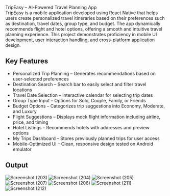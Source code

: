 
TripEasy – AI-Powered Travel Planning App  
TripEasy is a mobile application developed using React Native that helps users create personalized travel itineraries based on their preferences such as destination, travel dates, group type, and budget. The app dynamically recommends flight and hotel options, offering a smooth and intuitive travel planning experience. This project demonstrates proficiency in mobile UI development, user interaction handling, and cross-platform application design.


## Key Features

- Personalized Trip Planning – Generates recommendations based on user-selected preferences  
- Destination Search – Search bar to easily select and filter travel locations  
- Travel Date Selection – Interactive calendar for selecting trip dates  
- Group Type Input – Options for Solo, Couple, Family, or Friends  
- Budget Options – Categorizes trip suggestions into Economy, Moderate, and Luxury  
- Flight Suggestions – Displays mock flight information including airline, price, and timing  
- Hotel Listings – Recommends hotels with addresses and preview options  
- My Trips Dashboard – Stores previously planned trips for user access  
- Mobile-Optimized UI – Clean, responsive design tested on Android emulator

## Output

![Screenshot (203)](https://github.com/user-attachments/assets/0aaa3157-8790-407b-bd4e-d20a004f896b)
![Screenshot (204)](https://github.com/user-attachments/assets/a2125660-519c-4ddf-a80b-34a55d3c3ad6)
![Screenshot (205)](https://github.com/user-attachments/assets/2d4fd5ab-7e95-4ef3-8bbc-4d6cce20444c)
![Screenshot (207)](https://github.com/user-attachments/assets/5a9148d4-3565-4edb-96f4-bc3e91a09d11)
![Screenshot (206)](https://github.com/user-attachments/assets/a893a7ea-257b-41cb-9f32-e8c7fcbbe88f)
![Screenshot (211)](https://github.com/user-attachments/assets/a14721bb-f3c0-468c-88d9-c02f36cf7e1b)
![Screenshot (212)](https://github.com/user-attachments/assets/9be2b3a9-da63-4f2e-8f91-af503a31e430)


